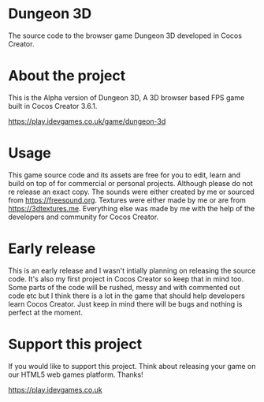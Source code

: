 # Dungeon 3D
The source code to the browser game Dungeon 3D developed in Cocos Creator.

# About the project
This is the Alpha version of Dungeon 3D, A 3D browser based FPS game built in Cocos Creator 3.6.1. 

https://play.idevgames.co.uk/game/dungeon-3d

# Usage
This game source code and its assets are free for you to edit, learn and build on top of for commercial or personal projects. Although please do not re release an exact copy. The sounds were either created by me or sourced from https://freesound.org. Textures were either made by me or are from https://3dtextures.me. Everything else was made by me with the help of the developers and community for Cocos Creator.

# Early release
This is an early release and I wasn't intially planning on releasing the source code. It's also my first project in Cocos Creator so keep that in mind too. Some parts of the code will be rushed, messy and with commented out code etc but I think there is a lot in the game that should help developers learn Cocos Creator. Just keep in mind there will be bugs and nothing is perfect at the moment.

# Support this project
If you would like to support this project. Think about releasing your game on our HTML5 web games platform. Thanks!

https://play.idevgames.co.uk
